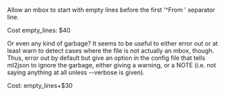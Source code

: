 Allow an mbox to start with empty lines before the first '^From '
separator line.

Cost empty_lines: $40

Or even any kind of garbage? It seems to be useful to either error out
or at least warn to detect cases where the file is not actually an
mbox, though. Thus, error out by default but give an option in the
config file that tells ml2json to ignore the garbage, either giving a
warning, or a NOTE (i.e. not saying anything at all unless --verbose
is given).

Cost: empty_lines+$30
